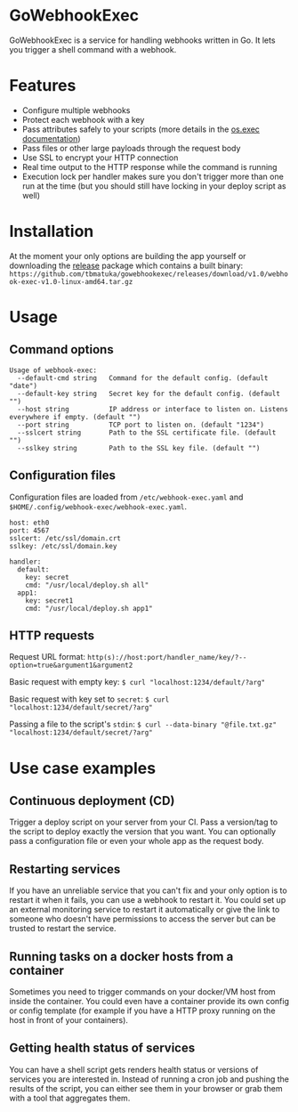 GoWebhookExec
===============

GoWebhookExec is a service for handling webhooks written in Go. It lets you trigger a shell command with a webhook.

# Features

* Configure multiple webhooks
* Protect each webhook with a key
* Pass attributes safely to your scripts (more details in the [os.exec documentation](https://pkg.go.dev/os/exec))
* Pass files or other large payloads through the request body
* Use SSL to encrypt your HTTP connection
* Real time output to the HTTP response while the command is running
* Execution lock per handler makes sure you don't trigger more than one run at the time (but you should still have locking in your deploy script as well)

# Installation

At the moment your only options are building the app yourself or downloading the [release](https://github.com/tbmatuka/gowebhookexec/releases/latest) package which contains a built binary:
`https://github.com/tbmatuka/gowebhookexec/releases/download/v1.0/webhook-exec-v1.0-linux-amd64.tar.gz`

# Usage

## Command options

```
Usage of webhook-exec:
  --default-cmd string   Command for the default config. (default "date")
  --default-key string   Secret key for the default config. (default "")
  --host string          IP address or interface to listen on. Listens everywhere if empty. (default "")
  --port string          TCP port to listen on. (default "1234")
  --sslcert string       Path to the SSL certificate file. (default "")
  --sslkey string        Path to the SSL key file. (default "")
```

## Configuration files

Configuration files are loaded from `/etc/webhook-exec.yaml` and `$HOME/.config/webhook-exec/webhook-exec.yaml`.

```
host: eth0
port: 4567
sslcert: /etc/ssl/domain.crt
sslkey: /etc/ssl/domain.key

handler:
  default:
    key: secret
    cmd: "/usr/local/deploy.sh all"
  app1:
    key: secret1
    cmd: "/usr/local/deploy.sh app1"
```

## HTTP requests

Request URL format:
`http(s)://host:port/handler_name/key/?--option=true&argument1&argument2`

Basic request with empty key:
`$ curl "localhost:1234/default/?arg"`

Basic request with key set to `secret`:
`$ curl "localhost:1234/default/secret/?arg"`

Passing a file to the script's `stdin`:
`$ curl --data-binary "@file.txt.gz" "localhost:1234/default/secret/?arg"`

# Use case examples

## Continuous deployment (CD)

Trigger a deploy script on your server from your CI. Pass a version/tag to the script to deploy exactly the version that you want. You can optionally pass a configuration file or even your whole app as the request body.

## Restarting services

If you have an unreliable service that you can't fix and your only option is to restart it when it fails, you can use a webhook to restart it. You could set up an external monitoring service to restart it automatically or give the link to someone who doesn't have permissions to access the server but can be trusted to restart the service.

## Running tasks on a docker hosts from a container

Sometimes you need to trigger commands on your docker/VM host from inside the container. You could even have a container provide its own config or config template (for example if you have a HTTP proxy running on the host in front of your containers).

## Getting health status of services

You can have a shell script gets renders health status or versions of services you are interested in. Instead of running a cron job and pushing the results of the script, you can either see them in your browser or grab them with a tool that aggregates them.
